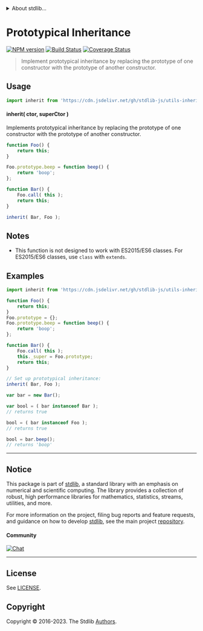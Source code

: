 <!--

@license Apache-2.0

Copyright (c) 2018 The Stdlib Authors.

Licensed under the Apache License, Version 2.0 (the "License");
you may not use this file except in compliance with the License.
You may obtain a copy of the License at

   http://www.apache.org/licenses/LICENSE-2.0

Unless required by applicable law or agreed to in writing, software
distributed under the License is distributed on an "AS IS" BASIS,
WITHOUT WARRANTIES OR CONDITIONS OF ANY KIND, either express or implied.
See the License for the specific language governing permissions and
limitations under the License.

-->


<details>
  <summary>
    About stdlib...
  </summary>
  <p>We believe in a future in which the web is a preferred environment for numerical computation. To help realize this future, we've built stdlib. stdlib is a standard library, with an emphasis on numerical and scientific computation, written in JavaScript (and C) for execution in browsers and in Node.js.</p>
  <p>The library is fully decomposable, being architected in such a way that you can swap out and mix and match APIs and functionality to cater to your exact preferences and use cases.</p>
  <p>When you use stdlib, you can be absolutely certain that you are using the most thorough, rigorous, well-written, studied, documented, tested, measured, and high-quality code out there.</p>
  <p>To join us in bringing numerical computing to the web, get started by checking us out on <a href="https://github.com/stdlib-js/stdlib">GitHub</a>, and please consider <a href="https://opencollective.com/stdlib">financially supporting stdlib</a>. We greatly appreciate your continued support!</p>
</details>

# Prototypical Inheritance

[![NPM version][npm-image]][npm-url] [![Build Status][test-image]][test-url] [![Coverage Status][coverage-image]][coverage-url] <!-- [![dependencies][dependencies-image]][dependencies-url] -->

> Implement prototypical inheritance by replacing the prototype of one constructor with the prototype of another constructor.

<section class="intro">

</section>

<!-- /.intro -->



<section class="usage">

## Usage

```javascript
import inherit from 'https://cdn.jsdelivr.net/gh/stdlib-js/utils-inherit@v0.1.0-deno/mod.js';
```

#### inherit( ctor, superCtor )

Implements prototypical inheritance by replacing the prototype of one constructor with the prototype of another constructor.

<!-- eslint-disable no-restricted-syntax -->

```javascript
function Foo() {
    return this;
}

Foo.prototype.beep = function beep() {
    return 'boop';
};

function Bar() {
    Foo.call( this );
    return this;
}

inherit( Bar, Foo );
```

</section>

<!-- /.usage -->

<section class="notes">

## Notes

-   This function is not designed to work with ES2015/ES6 classes. For ES2015/ES6 classes, use `class` with `extends`.

</section>

<!-- /.notes -->

<section class="examples">

## Examples

<!-- eslint-disable no-restricted-syntax -->

<!-- eslint no-undef: "error" -->

```javascript
import inherit from 'https://cdn.jsdelivr.net/gh/stdlib-js/utils-inherit@v0.1.0-deno/mod.js';

function Foo() {
    return this;
}
Foo.prototype = {};
Foo.prototype.beep = function beep() {
    return 'boop';
};

function Bar() {
    Foo.call( this );
    this._super = Foo.prototype;
    return this;
}

// Set up prototypical inheritance:
inherit( Bar, Foo );

var bar = new Bar();

var bool = ( bar instanceof Bar );
// returns true

bool = ( bar instanceof Foo );
// returns true

bool = bar.beep();
// returns 'boop'
```

</section>

<!-- /.examples -->

<!-- Section for related `stdlib` packages. Do not manually edit this section, as it is automatically populated. -->

<section class="related">

</section>

<!-- /.related -->

<!-- Section for all links. Make sure to keep an empty line after the `section` element and another before the `/section` close. -->


<section class="main-repo" >

* * *

## Notice

This package is part of [stdlib][stdlib], a standard library with an emphasis on numerical and scientific computing. The library provides a collection of robust, high performance libraries for mathematics, statistics, streams, utilities, and more.

For more information on the project, filing bug reports and feature requests, and guidance on how to develop [stdlib][stdlib], see the main project [repository][stdlib].

#### Community

[![Chat][chat-image]][chat-url]

---

## License

See [LICENSE][stdlib-license].


## Copyright

Copyright &copy; 2016-2023. The Stdlib [Authors][stdlib-authors].

</section>

<!-- /.stdlib -->

<!-- Section for all links. Make sure to keep an empty line after the `section` element and another before the `/section` close. -->

<section class="links">

[npm-image]: http://img.shields.io/npm/v/@stdlib/utils-inherit.svg
[npm-url]: https://npmjs.org/package/@stdlib/utils-inherit

[test-image]: https://github.com/stdlib-js/utils-inherit/actions/workflows/test.yml/badge.svg?branch=v0.1.0
[test-url]: https://github.com/stdlib-js/utils-inherit/actions/workflows/test.yml?query=branch:v0.1.0

[coverage-image]: https://img.shields.io/codecov/c/github/stdlib-js/utils-inherit/main.svg
[coverage-url]: https://codecov.io/github/stdlib-js/utils-inherit?branch=main

<!--

[dependencies-image]: https://img.shields.io/david/stdlib-js/utils-inherit.svg
[dependencies-url]: https://david-dm.org/stdlib-js/utils-inherit/main

-->

[chat-image]: https://img.shields.io/gitter/room/stdlib-js/stdlib.svg
[chat-url]: https://app.gitter.im/#/room/#stdlib-js_stdlib:gitter.im

[stdlib]: https://github.com/stdlib-js/stdlib

[stdlib-authors]: https://github.com/stdlib-js/stdlib/graphs/contributors

[umd]: https://github.com/umdjs/umd
[es-module]: https://developer.mozilla.org/en-US/docs/Web/JavaScript/Guide/Modules

[deno-url]: https://github.com/stdlib-js/utils-inherit/tree/deno
[umd-url]: https://github.com/stdlib-js/utils-inherit/tree/umd
[esm-url]: https://github.com/stdlib-js/utils-inherit/tree/esm
[branches-url]: https://github.com/stdlib-js/utils-inherit/blob/main/branches.md

[stdlib-license]: https://raw.githubusercontent.com/stdlib-js/utils-inherit/main/LICENSE

</section>

<!-- /.links -->
